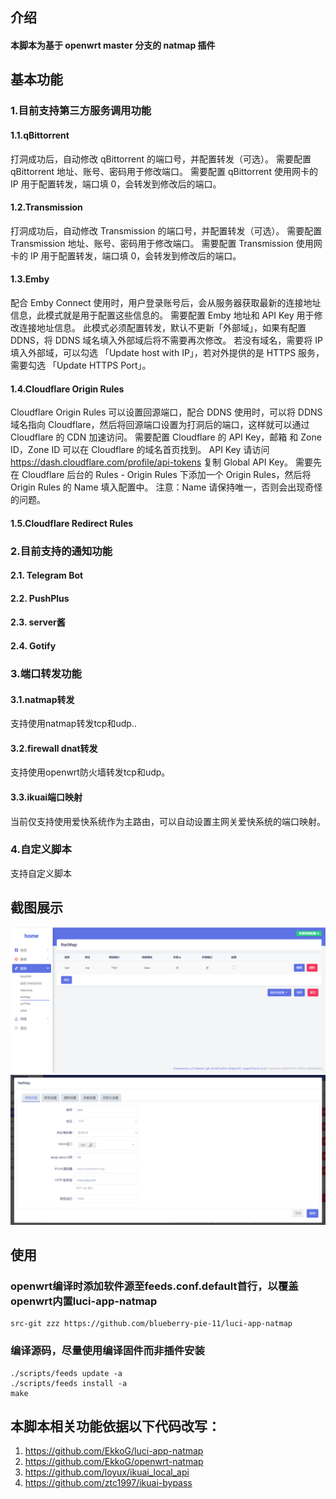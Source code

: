 ##  介绍

####    本脚本为基于 openwrt master 分支的 natmap 插件

## 基本功能

### 1.目前支持第三方服务调用功能
####    1.1.qBittorrent
打洞成功后，自动修改 qBittorrent 的端口号，并配置转发（可选）。
需要配置 qBittorrent 地址、账号、密码用于修改端口。
需要配置 qBittorrent 使用网卡的 IP 用于配置转发，端口填 0，会转发到修改后的端口。

####    1.2.Transmission
打洞成功后，自动修改 Transmission 的端口号，并配置转发（可选）。
需要配置 Transmission 地址、账号、密码用于修改端口。
需要配置 Transmission 使用网卡的 IP 用于配置转发，端口填 0，会转发到修改后的端口。

####    1.3.Emby
配合 Emby Connect 使用时，用户登录账号后，会从服务器获取最新的连接地址信息，此模式就是用于配置这些信息的。
需要配置 Emby 地址和 API Key 用于修改连接地址信息。
此模式必须配置转发，默认不更新「外部域」，如果有配置 DDNS，将 DDNS 域名填入外部域后将不需要再次修改。
若没有域名，需要将 IP 填入外部域，可以勾选 「Update host with IP」，若对外提供的是 HTTPS 服务，需要勾选 「Update HTTPS Port」。

####    1.4.Cloudflare Origin Rules
Cloudflare Origin Rules 可以设置回源端口，配合 DDNS 使用时，可以将 DDNS 域名指向 Cloudflare，然后将回源端口设置为打洞后的端口，这样就可以通过 Cloudflare 的 CDN 加速访问。
需要配置 Cloudflare 的 API Key，邮箱 和 Zone ID，Zone ID 可以在 Cloudflare 的域名首页找到。
API Key 请访问 https://dash.cloudflare.com/profile/api-tokens 复制 Global API Key。
需要先在 Cloudflare 后台的 Rules - Origin Rules 下添加一个 Origin Rules，然后将 Origin Rules 的 Name 填入配置中。
注意：Name 请保持唯一，否则会出现奇怪的问题。

####    1.5.Cloudflare Redirect Rules

    
### 2.目前支持的通知功能
####    2.1.  Telegram Bot
####    2.2.  PushPlus
####    2.3.  server酱
####    2.4.  Gotify

### 3.端口转发功能
####    3.1.natmap转发
支持使用natmap转发tcp和udp..

####    3.2.firewall dnat转发
支持使用openwrt防火墙转发tcp和udp。

####    3.3.ikuai端口映射
当前仅支持使用爱快系统作为主路由，可以自动设置主网关爱快系统的端口映射。

### 4.自定义脚本
支持自定义脚本


## 截图展示

![图1](./natmap-1.png)
![图2](./natmap-2.png)


## 使用

### openwrt编译时添加软件源至feeds.conf.default首行，以覆盖openwrt内置luci-app-natmap 

```
src-git zzz https://github.com/blueberry-pie-11/luci-app-natmap
```

### 编译源码，尽量使用编译固件而非插件安装

```
./scripts/feeds update -a
./scripts/feeds install -a
make
```

##  本脚本相关功能依据以下代码改写：
1.  https://github.com/EkkoG/luci-app-natmap
2.  https://github.com/EkkoG/openwrt-natmap
3.  https://github.com/loyux/ikuai_local_api
4.  https://github.com/ztc1997/ikuai-bypass



